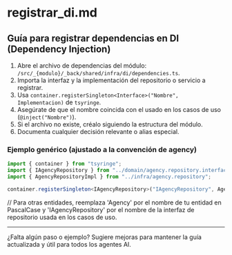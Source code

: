 # registrar_di.md

## Guía para registrar dependencias en DI (Dependency Injection)

1. Abre el archivo de dependencias del módulo: `/src/_{modulo}/_back/shared/infra/di/dependencies.ts`.
2. Importa la interfaz y la implementación del repositorio o servicio a registrar.
3. Usa `container.registerSingleton<Interface>("Nombre", Implementacion)` de `tsyringe`.
4. Asegúrate de que el nombre coincida con el usado en los casos de uso (`@inject("Nombre")`).
5. Si el archivo no existe, créalo siguiendo la estructura del módulo.
6. Documenta cualquier decisión relevante o alias especial.

### Ejemplo genérico (ajustado a la convención de agency)
```typescript
import { container } from "tsyringe";
import { IAgencyRepository } from "../domain/agency.repository.interface";
import { AgencyRepositoryImpl } from "../infra/agency.repository";

container.registerSingleton<IAgencyRepository>("IAgencyRepository", AgencyRepositoryImpl);
```

// Para otras entidades, reemplaza 'Agency' por el nombre de tu entidad en PascalCase y 'IAgencyRepository' por el nombre de la interfaz de repositorio usada en los casos de uso.

---
¿Falta algún paso o ejemplo? Sugiere mejoras para mantener la guía actualizada y útil para todos los agentes AI.
